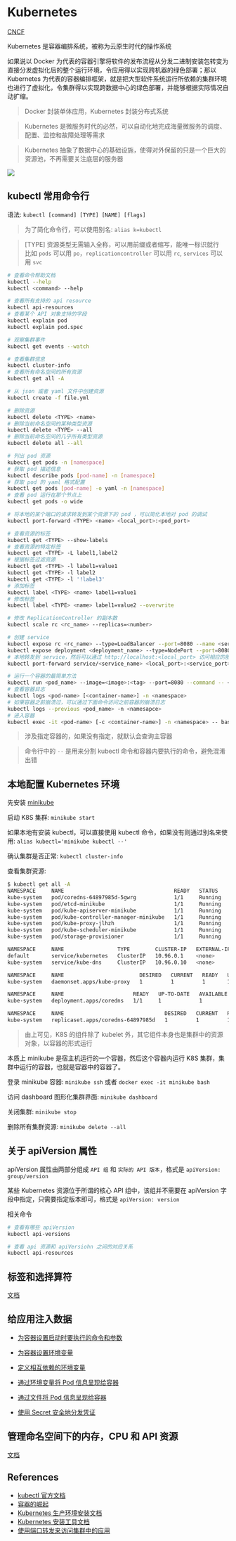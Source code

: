 # Kubernetes

[CNCF](https://landscape.cncf.io/?category=remote-procedure-call&grouping=category)

Kubernetes 是容器编排系统，被称为云原生时代的操作系统

如果说以 Docker 为代表的容器引擎将软件的发布流程从分发二进制安装包转变为直接分发虚拟化后的整个运行环境，令应用得以实现跨机器的绿色部署；那以 Kubernetes 为代表的容器编排框架，就是把大型软件系统运行所依赖的集群环境也进行了虚拟化，令集群得以实现跨数据中心的绿色部署，并能够根据实际情况自动扩缩。

> Docker 封装单体应用，Kubernetes 封装分布式系统

> Kubernetes 是微服务时代的必然，可以自动化地完成海量微服务的调度、配置、监控和故障处理等需求

> Kubernetes 抽象了数据中心的基础设施，使得对外保留的只是一个巨大的资源池，不再需要关注底层的服务器

![](../images/kube-components.png)

## kubectl 常用命令行

语法: `kubectl [command] [TYPE] [NAME] [flags]`

> 为了简化命令行，可以使用别名: `alias k=kubectl`

> [TYPE] 资源类型无需输入全称，可以用前缀或者缩写，能唯一标识就行  
> 比如 `pods` 可以用 `po`，`replicationcontroller` 可以用 `rc`, `services` 可以用 `svc`

```bash
# 查看命令帮助文档
kubectl --help
kubectl <command> --help

# 查看所有支持的 api resource
kubectl api-resources
# 查看某个 API 对象支持的字段
kubectl explain pod
kubectl explain pod.spec

# 观察集群事件
kubectl get events --watch

# 查看集群信息
kubectl cluster-info
# 查看所有命名空间的所有资源
kubectl get all -A

# 从 json 或者 yaml 文件中创建资源
kubectl create -f file.yml

# 删除资源
kubectl delete <TYPE> <name>
# 删除当前命名空间的某种类型资源
kubectl delete <TYPE> --all
# 删除当前命名空间的几乎所有类型资源
kubectl delete all --all

# 列出 pod 资源
kubectl get pods -n [namespace]
# 获取 pod 描述信息
kubectl describe pods [pod-name] -n [namespace]
# 获取 pod 的 yaml 格式配置
kubectl get pods [pod-name] -o yaml -n [namespace]
# 查看 pod 运行在那个节点上
kubectl get pods -o wide

# 将本地的某个端口的请求转发到某个资源下的 pod ，可以简化本地对 pod 的调试
kubectl port-forward <TYPE> <name> <local_port>:<pod_port>

# 查看资源的标签
kubectl get <TYPE> --show-labels
# 查看资源的特定标签
kubectl get <TYPE> -L label1,label2
# 根据标签过滤资源
kubectl get <TYPE> -l label1=value1
kubectl get <TYPE> -l label2
kubectl get <TYPE> -l '!label3'
# 添加标签
kubectl label <TYPE> <name> label1=value1 
# 修改标签
kubectl label <TYPE> <name> label1=value2 --overwrite

# 修改 ReplicationController 的副本数
kubectl scale rc <rc_name> --replicas=<number>

# 创建 service
kubectl expose rc <rc_name> --type=LoadBalancer --port=8080 --name <service_name>
kubectl expose deployment <deployment_name> --type=NodePort --port=8080 --name <service_name>
# 本地转发到 service，然后可以通过 http://localhost:<local_port> 访问相应的服务端口
kubectl port-forward service/<service_name> <local_port>:<service_port>

# 运行一个容器的最简单方法
kubectl run <pod_name> --image=<image>:<tag> --port=8080 --command -- <cmd> <arg1> ...<argN>
# 查看容器日志
kubectl logs <pod-name> [<container-name>] -n <namespace>
# 如果容器之前崩溃过，可以通过下面命令访问之前容器的崩溃日志
kubectl logs --previous <pod_name> -n <namesapce>
# 进入容器
kubectl exec -it <pod-name> [-c <container-name>] -n <namespace> -- bash
```

> 涉及指定容器的，如果没有指定，就默认会查询主容器

> 命令行中的 `--` 是用来分割 kubectl 命令和容器内要执行的命令，避免混淆出错

## 本地配置 Kubernetes 环境

先安装 [minikube](https://minikube.sigs.k8s.io/docs/start/)

启动 K8S 集群: `minikube start`

如果本地有安装 kubectl，可以直接使用 kubectl 命令，如果没有则通过别名来使用: `alias kubectl='minikube kubectl --'`

确认集群是否正常: `kubectl cluster-info`

查看集群资源:

```bash
$ kubectl get all -A
NAMESPACE     NAME                                   READY   STATUS    RESTARTS      AGE
kube-system   pod/coredns-64897985d-5gwrg            1/1     Running   0             14m
kube-system   pod/etcd-minikube                      1/1     Running   1             14m
kube-system   pod/kube-apiserver-minikube            1/1     Running   1             14m
kube-system   pod/kube-controller-manager-minikube   1/1     Running   1             14m
kube-system   pod/kube-proxy-jlhzh                   1/1     Running   0             14m
kube-system   pod/kube-scheduler-minikube            1/1     Running   1             14m
kube-system   pod/storage-provisioner                1/1     Running   1 (14m ago)   14m

NAMESPACE     NAME                 TYPE        CLUSTER-IP   EXTERNAL-IP   PORT(S)                  AGE
default       service/kubernetes   ClusterIP   10.96.0.1    <none>        443/TCP                  14m
kube-system   service/kube-dns     ClusterIP   10.96.0.10   <none>        53/UDP,53/TCP,9153/TCP   14m

NAMESPACE     NAME                        DESIRED   CURRENT   READY   UP-TO-DATE   AVAILABLE   NODE SELECTOR            AGE
kube-system   daemonset.apps/kube-proxy   1         1         1       1            1           kubernetes.io/os=linux   14m

NAMESPACE     NAME                      READY   UP-TO-DATE   AVAILABLE   AGE
kube-system   deployment.apps/coredns   1/1     1            1           14m

NAMESPACE     NAME                                DESIRED   CURRENT   READY   AGE
kube-system   replicaset.apps/coredns-64897985d   1         1         1       14m
```

> 由上可见，K8S 的组件除了 kubelet 外，其它组件本身也是集群中的资源对象，以容器的形式运行

本质上 minikube 是宿主机运行的一个容器，然后这个容器内运行 K8S 集群，集群中运行的容器，也就是容器中的容器了。

登录 minikube 容器: `minikube ssh` 或者 `docker exec -it minikube bash`

访问 dashboard 图形化集群界面: `minikube dashboard`

关闭集群: `minikube stop`

删除所有集群资源: `minikube delete --all`

## 关于 apiVersion 属性

apiVersion 属性由两部分组成 `API 组` 和 `实际的 API 版本`，格式是 `apiVersion: group/version`

某些 Kubernetes 资源位于所谓的核心 API 组中，该组并不需要在 apiVersion 字段中指定，只需要指定版本即可，格式是 `apiVersion: version`

相关命令

```bash
# 查看有哪些 apiVersion
kubectl api-versions

# 查看 api 资源和 apiVersiohn 之间的对应关系
kubectl api-resources
```

## 标签和选择算符

[文档](https://kubernetes.io/zh/docs/concepts/overview/working-with-objects/labels/#set-based-requirement)

## 给应用注入数据

- [为容器设置启动时要执行的命令和参数](https://kubernetes.io/zh/docs/tasks/inject-data-application/define-command-argument-container/)

- [为容器设置环境变量](https://kubernetes.io/zh/docs/tasks/inject-data-application/define-environment-variable-container/)

- [定义相互依赖的环境变量](https://kubernetes.io/zh/docs/tasks/inject-data-application/define-interdependent-environment-variables/)

- [通过环境变量将 Pod 信息呈现给容器](https://kubernetes.io/zh/docs/tasks/inject-data-application/environment-variable-expose-pod-information/)

- [通过文件将 Pod 信息呈现给容器](https://kubernetes.io/zh/docs/tasks/inject-data-application/downward-api-volume-expose-pod-information/)

- [使用 Secret 安全地分发凭证](https://kubernetes.io/zh/docs/tasks/inject-data-application/distribute-credentials-secure/)

## 管理命名空间下的内存，CPU 和 API 资源

[文档](https://kubernetes.io/zh/docs/tasks/administer-cluster/manage-resources/)

## References

- [kubectl 官方文档](https://kubernetes.io/docs/reference/kubectl/overview/)
- [容器的崛起](http://icyfenix.cn/immutable-infrastructure/container/history.html)
- [Kubernetes 生产环境安装文档](https://kubernetes.io/zh/docs/setup/production-environment/)
- [Kubernetes 安装工具文档](https://kubernetes.io/zh/docs/tasks/tools/)
- [使用端口转发来访问集群中的应用](https://kubernetes.io/zh/docs/tasks/access-application-cluster/port-forward-access-application-cluster/)